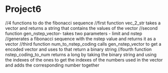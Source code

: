 # Project6
//4 functions to do the fibonacci sequence
//first function vec_2_str takes a vector and returns a string that contains the values of the vector
//second function gen_nstep_vector- takes two parameters - limit and nstep
//generates a fibonacci sequence with the nstep value and returns it as a vector
//third function num_to_nstep_coding calls gen_nstep_vector to get a encoded vector and uses to that return a binary string
//fourth function nstep_coding_to_num returns a long by taking the binary string and using the indexes of the ones to get the indexes of the numbers used in the vector and adds the corresponding number together
